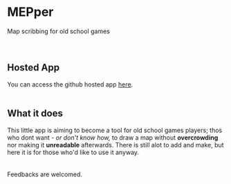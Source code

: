 # MEPper
Map scribbing for old school games
<br/><br/><br/>
## Hosted App
You can access the github hosted app <a href="https://moltenhead.github.io/MEPper/" target="_blank">here</a>.
<br/><br/>
## What it does
This little app is aiming to become a tool for old school games players; thos who dont want *- or don't know how,* to draw a map without **overcrowding** nor making it **unreadable** afterwards.
There is still alot to add and make, but here it is for those who'd like to use it anyway.
<br/><br/><br/>
Feedbacks are welcomed.

